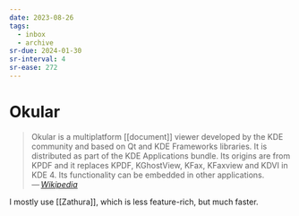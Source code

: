 ```yaml
---
date: 2023-08-26
tags:
  - inbox
  - archive
sr-due: 2024-01-30
sr-interval: 4
sr-ease: 272
---
```


# Okular

> Okular is a multiplatform [[document]] viewer developed by the KDE community
> and based on Qt and KDE Frameworks libraries. It is distributed as part of the
> KDE Applications bundle. Its origins are from KPDF and it replaces KPDF,
> KGhostView, KFax, KFaxview and KDVI in KDE 4. Its functionality can be
> embedded in other applications.\
> — <cite>[Wikipedia](https://en.wikipedia.org/wiki/Okular)</cite>

I mostly use [[Zathura]], which is less feature-rich, but much faster.
